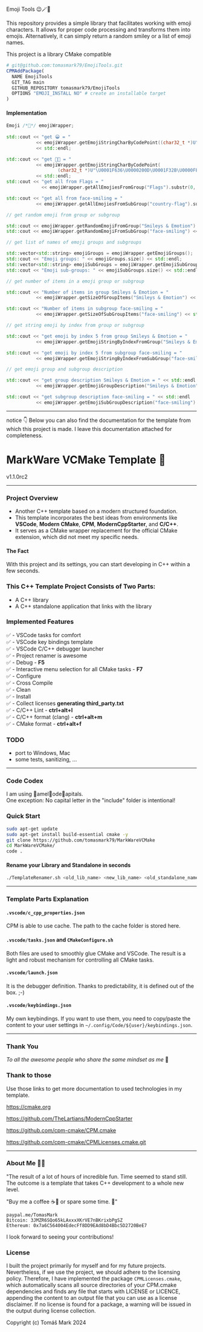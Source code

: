 Emoji Tools 😉🪄🎯

This repository provides a simple library that facilitates working with emoji characters. It allows for proper code processing and transforms them into emojis. Alternatively, it can simply return a random smiley or a list of emoji names. 

This project is a library CMake compatible
```cmake
# git@github.com:tomasmark79/EmojiTools.git
CPMAddPackage(
  NAME EmojiTools
  GIT_TAG main
  GITHUB_REPOSITORY tomasmark79/EmojiTools
  OPTIONS "EMOJI_INSTALL NO" # create an installable target
)
```

#### Implementation
 
 ```cpp
 Emoji /*💋*/ emojiWrapper;
    
std::cout << "get 😀 = "
            << emojiWrapper.getEmojiStringCharByCodePoint((char32_t *)U"\U0001F600", 1)
            << std::endl;

std::cout << "get 😶‍🌫️ = "
            << emojiWrapper.getEmojiStringCharByCodePoint(
                    (char32_t *)U"\U0001F636\U0000200D\U0001F32B\U0000FE0F", 4)
            << std::endl;
std::cout << "get all from Flags = "
              << emojiWrapper.getAllEmojiesFromGroup("Flags").substr(0, 32) << std::endl;

std::cout << "get all from face-smiling = "
            << emojiWrapper.getAllEmojiesFromSubGroup("country-flag").substr(0, 32) << std::endl;

// get random emoji from group or subgroup

std::cout << emojiWrapper.getRandomEmojiFromGroup("Smileys & Emotion") << std::endl;
std::cout << emojiWrapper.getRandomEmojiFromSubGroup("face-smiling") << std::endl;

// get list of names of emoji groups and subgroups

std::vector<std::string> emojiGroups = emojiWrapper.getEmojiGroups();
std::cout << "Emoji groups: " << emojiGroups.size() << std::endl;
std::vector<std::string> emojiSubGroups = emojiWrapper.getEmojiSubGroups();
std::cout << "Emoji sub-groups: " << emojiSubGroups.size() << std::endl;

// get number of items in a emoji group or subgroup

std::cout << "Number of items in group Smileys & Emotion = "
            << emojiWrapper.getSizeOfGroupItems("Smileys & Emotion") << std::endl;

std::cout << "Number of items in subgroup face-smiling = "
            << emojiWrapper.getSizeOfSubGroupItems("face-smiling") << std::endl;

// get string emoji by index from group or subgroup

std::cout << "get emoji by index 5 from group Smileys & Emotion = "
            << emojiWrapper.getEmojiStringByIndexFromGroup("Smileys & Emotion", 5) << std::endl;

std::cout << "get emoji by index 5 from subgroup face-smiling = "
            << emojiWrapper.getEmojiStringByIndexFromSubGroup("face-smiling", 5) << std::endl;

// get emoji group and subgroup description

std::cout << "get group description Smileys & Emotion = " << std::endl
            << emojiWrapper.getEmojiGroupDescription("Smileys & Emotion") << std::endl;

std::cout << "get subgroup description face-smiling = " << std::endl
            << emojiWrapper.getEmojiSubGroupDescription("face-smiling") << std::endl;            
```

---

notice 👇
Below you can also find the documentation for the template from which this project is made. I leave this documentation attached for completeness.

# MarkWare VCMake Template 🎁
v1.1.0rc2 

---

### Project Overview

- Another C++ template based on a modern structured foundation.
- This template incorporates the best ideas from environments like **VSCode**, **Modern CMake**, **CPM**, **ModernCppStarter**, and **C/C++**.
- It serves as a CMake wrapper replacement for the official CMake extension, which did not meet my specific needs.

#### The Fact

With this project and its settings, you can start developing in C++ within a few seconds.

### This C++ Template Project Consists of Two Parts:

- A C++ library
- A C++ standalone application that links with the library
  
### Implemented Features 

✅ - VSCode tasks for comfort  
✅ - VSCode key bindings template  
✅ - VSCode C/C++ debugger launcher  
✅ - Project renamer is awesome  
✅ - Debug - **F5**  
✅ - Interactive menu selection for all CMake tasks - **F7**  
✅ - Configure  
✅ - Cross Compile  
✅ - Clean  
✅ - Install  
✅ - Collect licenses **generating third_party.txt**  
✅ - C/C++ Lint - **ctrl+alt+l**  
✅ - C/C++ format (clang) - **ctrl+alt+m**  
✅ - CMake format - **ctrl+alt+f**

### TODO

- port to Windows, Mac
- some tests, sanitizing, ...

---

### Code Codex

I am using 🐫amel🐫ode🐫apitals.  
One exception: No capital letter in the "include" folder is intentional!

### Quick Start

```bash
sudo apt-get update
sudo apt-get install build-essential cmake -y
git clone https://github.com/tomasmark79/MarkWareVCMake
cd MarkWareVCMake/
code .
```

#### Rename your Library and Standalone in seconds

```bash
./TemplateRenamer.sh <old_lib_name> <new_lib_name> <old_standalone_name> <new_standalone_name>
```

---

### Template Parts Explanation

#### `.vscode/c_cpp_properties.json`

CPM is able to use cache. The path to the cache folder is stored here.

#### `.vscode/tasks.json` and `CMakeConfigure.sh`

Both files are used to smoothly glue CMake and VSCode. The result is a light and robust mechanism for controlling all CMake tasks.

#### `.vscode/launch.json`

It is the debugger definition. Thanks to predictability, it is defined out of the box. ;-)

#### `.vscode/keybindings.json`

My own keybindings. If you want to use them, you need to copy/paste the content to your user settings in `~/.config/Code/${user}/keybindings.json`.

---

### Thank You 

*To all the awesome people who share the same mindset as me* 🙏

### Thank to those

Use those links to get more documentation to used technologies in my template.

https://cmake.org

https://github.com/TheLartians/ModernCppStarter

https://github.com/cpm-cmake/CPM.cmake

https://github.com/cpm-cmake/CPMLicenses.cmake.git


---

### About Me 👨‍💻

"The result of a lot of hours of incredible fun. Time seemed to stand still. The outcome is a template that takes C++ development to a whole new level. 
    
"Buy me a coffee ☕🍵 or spare some time. 🙂"

```
paypal.me/TomasMark
Bitcoin: 3JMZR6SQo65kLAxxxXKrVE7nBKrixbPgSZ
Ethereum: 0x7a6C564004EdecFf8DD9EAd8bD4Bbc5D2720BeE7
```

I look forward to seeing your contributions!

### License
I built the project primarily for myself and for my future projects. Nevertheless, if we use the project, we should adhere to the licensing policy. Therefore, I have implemented the package `CPMLicenses.cmake`, which automatically scans all source directories of your CPM.cmake dependencies and finds any file that starts with LICENSE or LICENCE, appending the content to an output file that you can use as a license disclaimer. If no license is found for a package, a warning will be issued in the output during license collection.


Copyright (c) Tomáš Mark 2024 



